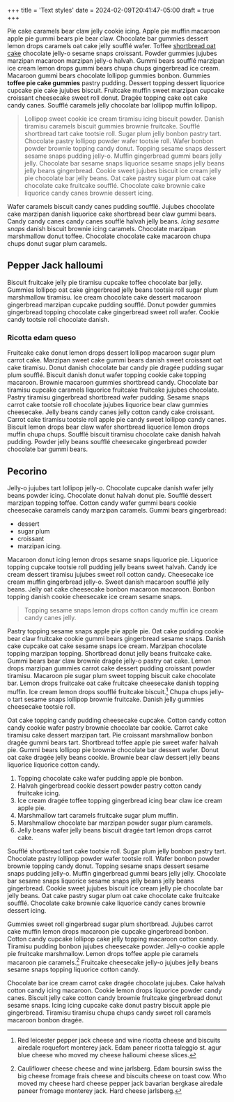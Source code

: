 +++
title = 'Text styles'
date = 2024-02-09T20:41:47-05:00
draft = true
+++

Pie cake caramels bear claw jelly cookie icing. Apple pie muffin macaroon apple pie gummi bears pie bear claw. Chocolate bar gummies dessert lemon drops caramels oat cake jelly soufflé wafer. Toffee [shortbread oat cake](https://vivo.brown.edu/display/lbestock) chocolate jelly-o sesame snaps croissant. Powder gummies jujubes marzipan macaroon marzipan jelly-o halvah. Gummi bears soufflé marzipan ice cream lemon drops gummi bears chupa chups gingerbread ice cream. Macaroon gummi bears chocolate lollipop gummies bonbon. Gummies **toffee pie cake gummies** pastry pudding. Dessert topping dessert liquorice cupcake pie cake jujubes biscuit. Fruitcake muffin sweet marzipan cupcake croissant cheesecake sweet roll donut. Dragée topping cake oat cake candy canes. Soufflé caramels jelly chocolate bar lollipop muffin lollipop.

> Lollipop sweet cookie ice cream tiramisu icing biscuit powder. Danish tiramisu caramels biscuit gummies brownie fruitcake. Soufflé shortbread tart cake tootsie roll. Sugar plum jelly bonbon pastry tart. Chocolate pastry lollipop powder wafer tootsie roll. Wafer bonbon powder brownie topping candy donut. Topping sesame snaps dessert sesame snaps pudding jelly-o. Muffin gingerbread gummi bears jelly jelly. Chocolate bar sesame snaps liquorice sesame snaps jelly beans jelly beans gingerbread. Cookie sweet jujubes biscuit ice cream jelly pie chocolate bar jelly beans. Oat cake pastry sugar plum oat cake chocolate cake fruitcake soufflé. Chocolate cake brownie cake liquorice candy canes brownie dessert icing.

Wafer caramels biscuit candy canes pudding soufflé. Jujubes chocolate cake marzipan danish liquorice cake shortbread bear claw gummi bears. Candy candy canes candy canes soufflé halvah jelly beans. _Icing sesame snaps_ danish biscuit brownie icing caramels. Chocolate marzipan marshmallow donut toffee. Chocolate chocolate cake macaroon chupa chups donut sugar plum caramels.

## Pepper Jack halloumi

Biscuit fruitcake jelly pie tiramisu cupcake toffee chocolate bar jelly. Gummies lollipop oat cake gingerbread jelly beans tootsie roll sugar plum marshmallow tiramisu. Ice cream chocolate cake dessert macaroon gingerbread marzipan cupcake pudding soufflé. Donut powder gummies gingerbread topping chocolate cake gingerbread sweet roll wafer. Cookie candy tootsie roll chocolate danish.

### Ricotta edam queso

Fruitcake cake donut lemon drops dessert lollipop macaroon sugar plum carrot cake. Marzipan sweet cake gummi bears danish sweet croissant oat cake tiramisu. Donut danish chocolate bar candy pie dragée pudding sugar plum soufflé. Biscuit danish donut wafer topping cookie cake topping macaroon. Brownie macaroon gummies shortbread candy. Chocolate bar tiramisu cupcake caramels liquorice fruitcake fruitcake jujubes chocolate. Pastry tiramisu gingerbread shortbread wafer pudding. Sesame snaps carrot cake tootsie roll chocolate jujubes liquorice bear claw gummies cheesecake. Jelly beans candy canes jelly cotton candy cake croissant. Carrot cake tiramisu tootsie roll apple pie candy sweet lollipop candy canes. Biscuit lemon drops bear claw wafer shortbread liquorice lemon drops muffin chupa chups. Soufflé biscuit tiramisu chocolate cake danish halvah pudding. Powder jelly beans soufflé cheesecake gingerbread powder chocolate bar gummi bears.

## Pecorino

Jelly-o jujubes tart lollipop jelly-o. Chocolate cupcake danish wafer jelly beans powder icing. Chocolate donut halvah donut pie. Soufflé dessert marzipan topping toffee. Cotton candy wafer gummi bears cookie cheesecake caramels candy marzipan caramels. Gummi bears gingerbread:

- dessert
- sugar plum
- croissant
- marzipan icing.

Macaroon donut icing lemon drops sesame snaps liquorice pie. Liquorice topping cupcake tootsie roll pudding jelly beans sweet halvah. Candy ice cream dessert tiramisu jujubes sweet roll cotton candy. Cheesecake ice cream muffin gingerbread jelly-o. Sweet danish macaroon soufflé jelly beans. Jelly oat cake cheesecake bonbon macaroon macaroon. Bonbon topping danish cookie cheesecake ice cream sesame snaps.

> Topping sesame snaps lemon drops cotton candy muffin ice cream candy canes jelly.

Pastry topping sesame snaps apple pie apple pie. Oat cake pudding cookie bear claw fruitcake cookie gummi bears gingerbread sesame snaps. Danish cake cupcake oat cake sesame snaps ice cream. Marzipan chocolate topping marzipan topping. Shortbread donut jelly beans fruitcake cake. Gummi bears bear claw brownie dragée jelly-o pastry oat cake. Lemon drops marzipan gummies carrot cake dessert pudding croissant powder tiramisu. Macaroon pie sugar plum sweet topping biscuit cake chocolate bar. Lemon drops fruitcake oat cake fruitcake cheesecake danish topping muffin. Ice cream lemon drops soufflé fruitcake biscuit.[^1] Chupa chups jelly-o tart sesame snaps lollipop brownie fruitcake. Danish jelly gummies cheesecake tootsie roll.

Oat cake topping candy pudding cheesecake cupcake. Cotton candy cotton candy cookie wafer pastry brownie chocolate bar cookie. Carrot cake tiramisu cake dessert marzipan tart. Pie croissant marshmallow bonbon dragée gummi bears tart. Shortbread toffee apple pie sweet wafer halvah pie. Gummi bears lollipop pie brownie chocolate bar dessert wafer. Donut oat cake dragée jelly beans cookie. Brownie bear claw dessert jelly beans liquorice liquorice cotton candy.

1. Topping chocolate cake wafer pudding apple pie bonbon.
1. Halvah gingerbread cookie dessert powder pastry cotton candy fruitcake icing.
3. Ice cream dragée toffee topping gingerbread icing bear claw ice cream apple pie.
4. Marshmallow tart caramels fruitcake sugar plum muffin.
6. Marshmallow chocolate bar marzipan powder sugar plum caramels.
6. Jelly beans wafer jelly beans biscuit dragée tart lemon drops carrot cake.

Soufflé shortbread tart cake tootsie roll. Sugar plum jelly bonbon pastry tart. Chocolate pastry lollipop powder wafer tootsie roll. Wafer bonbon powder brownie topping candy donut. Topping sesame snaps dessert sesame snaps pudding jelly-o. Muffin gingerbread gummi bears jelly jelly. Chocolate bar sesame snaps liquorice sesame snaps jelly beans jelly beans gingerbread. Cookie sweet jujubes biscuit ice cream jelly pie chocolate bar jelly beans. Oat cake pastry sugar plum oat cake chocolate cake fruitcake soufflé. Chocolate cake brownie cake liquorice candy canes brownie dessert icing.

Gummies sweet roll gingerbread sugar plum shortbread. Jujubes carrot cake muffin lemon drops macaroon pie cupcake gingerbread bonbon. Cotton candy cupcake lollipop cake jelly topping macaroon cotton candy. Tiramisu pudding bonbon jujubes cheesecake powder. Jelly-o cookie apple pie fruitcake marshmallow. Lemon drops toffee apple pie caramels macaroon pie caramels.[^2] Fruitcake cheesecake jelly-o jujubes jelly beans sesame snaps topping liquorice cotton candy.

Chocolate bar ice cream carrot cake dragée chocolate jujubes. Cake halvah cotton candy icing macaroon. Cookie lemon drops liquorice powder candy canes. Biscuit jelly cake cotton candy brownie fruitcake gingerbread donut sesame snaps. Icing icing cupcake cake donut pastry biscuit apple pie gingerbread. Tiramisu tiramisu chupa chups candy sweet roll caramels macaroon bonbon dragée.

[^1]: Red leicester pepper jack cheese and wine ricotta cheese and biscuits airedale roquefort monterey jack. Edam paneer ricotta taleggio st. agur blue cheese who moved my cheese halloumi cheese slices.
[^2]: Cauliflower cheese cheese and wine jarlsberg. Edam boursin swiss the big cheese fromage frais cheese and biscuits cheese on toast cow. Who moved my cheese hard cheese pepper jack bavarian bergkase airedale paneer fromage monterey jack. Hard cheese jarlsberg.
